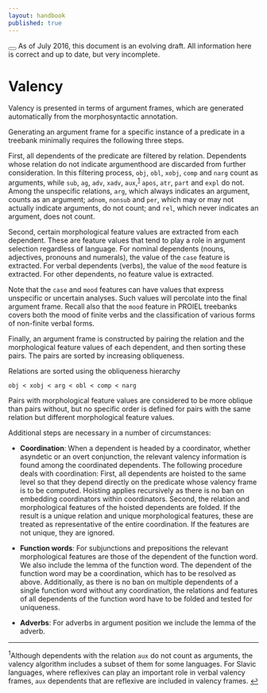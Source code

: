 ```yaml
---
layout: handbook
published: true
---
```


<div class="notification is-danger">
  <button class="delete"></button>
  As of July 2016, this document is an evolving draft. All information here is correct and up to date, but very incomplete.
</div>

# Valency

Valency is presented in terms of argument frames, which are generated automatically from the morphosyntactic annotation.

Generating an argument frame for a specific instance of a predicate in a treebank minimally requires the following three steps.

First, all dependents of the predicate are filtered by relation. Dependents whose relation do not indicate argumenthood are discarded from further consideration. In this filtering process, `obj`, `obl`, `xobj`, `comp` and `narg` count as arguments, while `sub`, `ag`, `adv`, `xadv`, `aux`,<sup id="a1">[1](#f1)</sup> `apos`, `atr`, `part` and `expl` do not. Among the unspecific relations, `arg`, which always indicates an argument, counts as an argument; `adnom`, `nonsub` and `per`, which may or may not actually indicate arguments, do not count; and `rel`, which never indicates an argument, does not count.

Second, certain morphological feature values are extracted from each dependent. These are feature values that tend to play a role in argument selection regardless of language. For nominal dependents (nouns, adjectives, pronouns and numerals), the value of the `case` feature is extracted. For verbal dependents (verbs), the value of the `mood` feature is extracted. For other dependents, no feature value is extracted.

Note that the `case` and `mood` features can have values that express unspecific or uncertain analyses. Such values will percolate into the final argument frame. Recall also that the `mood` feature in PROIEL treebanks covers both the mood of finite verbs and the classification of various forms of non-finite verbal forms.

Finally, an argument frame is constructed by pairing the relation and the morphological feature values of each dependent, and then sorting these pairs. The pairs are sorted by increasing obliqueness.

Relations are sorted using the obliqueness hierarchy
```
obj < xobj < arg < obl < comp < narg
```
Pairs with morphological feature values are considered to be more oblique than pairs without, but no specific order is defined for pairs with the same relation but different morphological feature values.

Additional steps are necessary in a number of circumstances:

* **Coordination**: When a dependent is headed by a coordinator, whether asyndetic or an overt conjunction, the relevant valency information is found among the coordinated dependents. The following procedure deals with coordination: First, all dependents are hoisted to the same level so that they depend directly on the predicate whose valency frame is to be computed. Hoisting applies recursively as there is no ban on embedding coordinators within coordinators. Second, the relation and morphological features of the hoisted dependents are folded. If the result is a unique relation and unique morphological features, these are treated as representative of the entire coordination. If the features are not unique, they are ignored.

* **Function words**: For subjunctions and prepositions the relevant morphological features are those of the dependent of the function word. We also include the lemma of the function word. The dependent of the function word may be a coordination, which has to be resolved as above. Additionally, as there is no ban on multiple dependents of a single function word without any coordination, the relations and features of all dependents of the function word have to be folded and tested for uniqueness.

* **Adverbs**: For adverbs in argument position we include the lemma of the adverb.

<hr>

<sup id="f1">1</sup>Although dependents with the relation `aux` do not count as arguments, the valency algorithm includes a subset of them for some languages. For Slavic languages, where reflexives can play an important role in verbal valency frames, `aux` dependents that are reflexive are included in valency frames. [↩](#a1)
